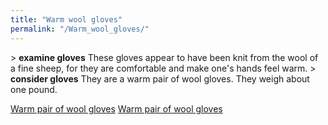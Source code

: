 ```yaml
---
title: "Warm wool gloves"
permalink: "/Warm_wool_gloves/"
---
```


\> **examine gloves**
These gloves appear to have been knit from the wool of a fine sheep, for
they
are comfortable and make one's hands feel warm.
\> **consider gloves**
They are a warm pair of wool gloves.
They weigh about one pound.

[Warm pair of wool gloves](Category:Cloth_equipment "wikilink") [Warm
pair of wool gloves](Category:Hands_items "wikilink")